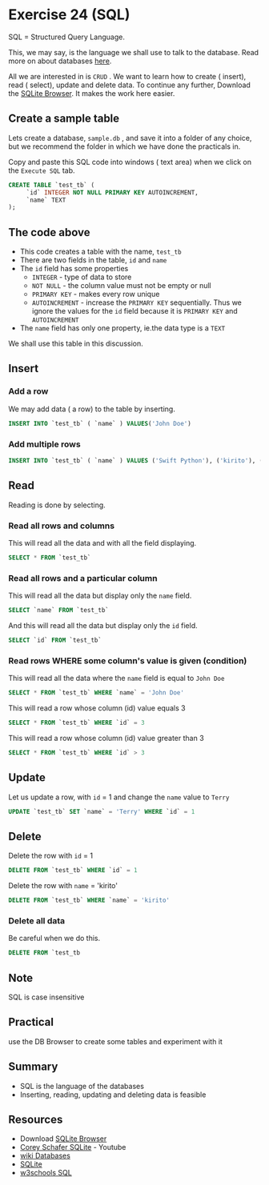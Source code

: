 # Exercise 24 (SQL)
SQL = Structured Query Language.

This, we may say, is the language we shall use to talk to the database. Read more on about databases [here][wiki-what-is-a-bd-site].

All we are interested in is `CRUD` . We want to learn how to create ( insert), read ( select), update and delete data. To continue any further, Download the [SQLite Browser][sqlitebrowser-site]. It makes the work here easier.

## Create a sample table

Lets create a database, `sample.db` , and save it into a folder of any choice, but we recommend the folder in which we have done the practicals in.

Copy and paste this SQL code into windows ( text area) when we click on the `Execute SQL` tab.

``` sql
CREATE TABLE `test_tb` (
	 `id` INTEGER NOT NULL PRIMARY KEY AUTOINCREMENT,
	 `name` TEXT
);
```

## The code above

* This code creates a table with the name, `test_tb` 
* There are two fields in the table, `id` and `name` 
* The `id` field has some properties
    - `INTEGER` - type of data to store
    - `NOT NULL` - the column value must not be empty or null
    - `PRIMARY KEY` - makes every row unique
    - `AUTOINCREMENT` - increase the `PRIMARY KEY` sequentially. Thus we ignore the values for the `id` field because it is `PRIMARY KEY` and `AUTOINCREMENT` 
* The `name` field has only one property, ie.the data type is a `TEXT` 

We shall use this table in this discussion.

## Insert

### Add a row
We may add data ( a row) to the table by inserting.

``` sql
INSERT INTO `test_tb` ( `name` ) VALUES('John Doe')
```

### Add multiple rows

``` SQL
INSERT INTO `test_tb` ( `name` ) VALUES ('Swift Python'), ('kirito'), ('kevin'), ('spit fire')
```

## Read

Reading is done by selecting.

    

### Read all rows and columns

This will read all the data and with all the field displaying.

``` SQL
SELECT * FROM `test_tb` 
```

### Read all rows and a particular column

This will read all the data but display only the `name` field.

``` SQL
SELECT `name` FROM `test_tb` 
```

And this will read all the data but display only the `id` field.

``` SQL
SELECT `id` FROM `test_tb` 
```

### Read rows WHERE some column's value is given (condition)

This will read all the data where the `name` field is equal to `John Doe` 

``` SQL
SELECT * FROM `test_tb` WHERE `name` = 'John Doe'
```

This will read a row whose column (id) value equals 3

``` SQL
SELECT * FROM `test_tb` WHERE `id` = 3
```

This will read a row whose column (id) value greater than 3

``` SQL
SELECT * FROM `test_tb` WHERE `id` > 3
```

## Update

Let us update a row, with `id` = 1 and change the `name` value to `Terry` 

``` sql
UPDATE `test_tb` SET `name` = 'Terry' WHERE `id` = 1
```

## Delete

Delete the row with `id` = 1

``` sql
DELETE FROM `test_tb` WHERE `id` = 1
```

Delete the row with `name` = 'kirito'

``` sql
DELETE FROM `test_tb` WHERE `name` = 'kirito'
```

### Delete all data

Be careful when we do this.

``` sql
DELETE FROM `test_tb
```

## Note

SQL is case insensitive

## Practical

use the DB Browser to create some tables and experiment with it

## Summary

* SQL is the language of the databases
* Inserting, reading, updating and deleting data is feasible

## Resources

* Download [SQLite Browser][sqlitebrowser-site]
* [Corey Schafer SQLite][corey-schafer-utube-site] - Youtube
* [wiki Databases][wiki-what-is-a-bd-site]
* [SQLite][sqlitebrowser-site]
* [w3schools SQL][w3schools-site]

#
[wiki-what-is-a-bd-site]:https://en.wikipedia.org/wiki/Database
[sqlitebrowser-site]:https://sqlitebrowser.org/dl/
[w3schools-site]:https://www.w3schools.com/sql/
[corey-schafer-utube-site]:https://www.youtube.com/watch?v=pd-0G0MigUA
[sqlite-database-tut-site]:https://www.youtube.com/watch?v=zLQ03DeH04c&list=PL-1QdJ8od_eyxntzYQhwCkcVZlqWVrmSf

